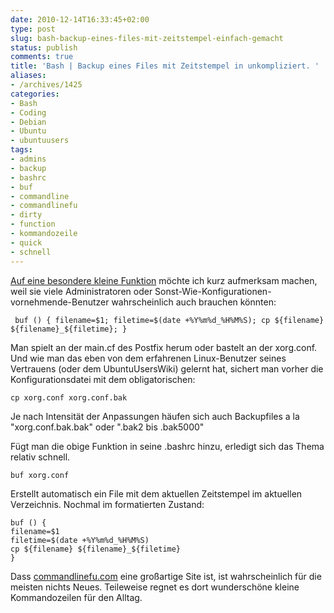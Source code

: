 ```yaml
---
date: 2010-12-14T16:33:45+02:00
type: post
slug: bash-backup-eines-files-mit-zeitstempel-einfach-gemacht
status: publish
comments: true
title: 'Bash | Backup eines Files mit Zeitstempel in unkompliziert. '
aliases:
- /archives/1425
categories:
- Bash
- Coding
- Debian
- Ubuntu
- ubuntuusers
tags:
- admins
- backup
- bashrc
- buf
- commandline
- commandlinefu
- dirty
- function
- kommandozeile
- quick
- schnell
---
```


[Auf eine besondere kleine Funktion]( http://www.commandlinefu.com/commands/view/7292/backup-a-file-with-a-date-time-stamp) möchte ich kurz aufmerksam machen, weil sie viele Administratoren oder  Sonst-Wie-Konfigurationen-vornehmende-Benutzer wahrscheinlich auch brauchen könnten:

```
 buf () { filename=$1; filetime=$(date +%Y%m%d_%H%M%S); cp ${filename} ${filename}_${filetime}; }
```


Man spielt an der main.cf des Postfix herum oder bastelt an der xorg.conf. Und wie man das eben von dem erfahrenen Linux-Benutzer seines Vertrauens (oder dem UbuntuUsersWiki) gelernt hat, sichert man vorher die Konfigurationsdatei mit dem obligatorischen:

```
cp xorg.conf xorg.conf.bak
```


Je nach Intensität der Anpassungen häufen sich auch Backupfiles a la "xorg.conf.bak.bak" oder ".bak2 bis .bak5000"

Fügt man die obige Funktion in seine .bashrc hinzu, erledigt sich das Thema relativ schnell.

```
buf xorg.conf
```


Erstellt automatisch ein File mit dem aktuellen Zeitstempel im aktuellen Verzeichnis. Nochmal im formatierten Zustand:

```
buf () {
filename=$1
filetime=$(date +%Y%m%d_%H%M%S)
cp ${filename} ${filename}_${filetime}
}
```


Dass [commandlinefu.com](http://commandlinefu.com) eine großartige Site ist, ist wahrscheinlich für die meisten nichts Neues. Teileweise regnet es dort wunderschöne kleine Kommandozeilen für den Alltag.
